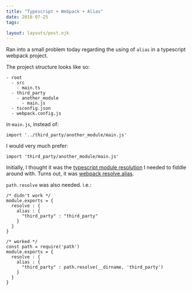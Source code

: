 ```yaml
---
title: "Typescript + Webpack + Alias"
date: 2018-07-25
tags:

layout: layouts/post.njk
---
```

Ran into a small problem today regarding the using of `alias` in a typescript webpack project.

The project structure looks like so:

    - root
      - src
        - main.ts
      - third_party
        - another_module
          - main.js
      - tsconfig.json
      - webpack.config.js
    

in `main.js`, instead of:

    import '../third_party/another_module/main.js'
    

I would very much prefer:

    import 'third_party/another_module/main.js'
    

Initially, I thought it was the [typescript module resolution](https://www.typescriptlang.org/docs/handbook/module-resolution.html) I needed to fiddle around with. Turns out, it was [webpack resolve.alias](https://webpack.js.org/configuration/resolve/).

`path.resolve` was also needed. i.e.:

    /* didn't work */
    module.exports = {
      resolve : {
        alias : {
          "third_party" : "third_party"
        }
      }
    }
    
    /* worked */
    const path = require('path')
    module.exports = {
      resolve : {
        alias : {
          "third_party" : path.resolve(__dirname, 'third_party')
        }
      }
    }
